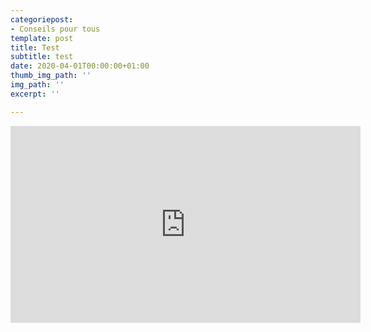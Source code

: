 ```yaml
---
categoriepost:
- Conseils pour tous
template: post
title: Test
subtitle: test
date: 2020-04-01T00:00:00+01:00
thumb_img_path: ''
img_path: ''
excerpt: ''

---
```

<body>

<iframe width="560" height="315" src="https://www.youtube.com/embed/PT9CA5StcY4" frameborder="0" allow="accelerometer; autoplay; encrypted-media; gyroscope; picture-in-picture" allowfullscreen></iframe>
  
</body>